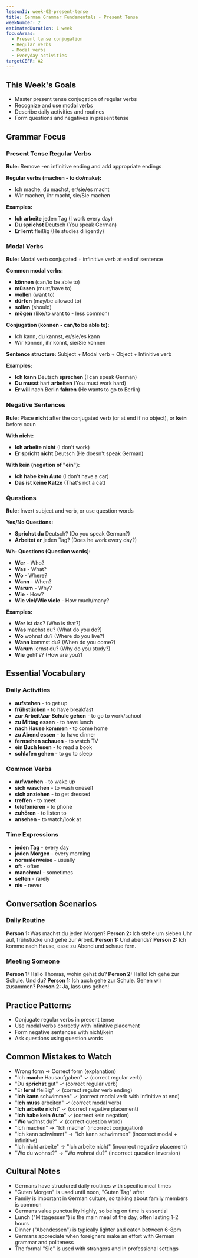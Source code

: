 ```yaml
---
lessonId: week-02-present-tense
title: German Grammar Fundamentals - Present Tense
weekNumber: 2
estimatedDuration: 1 week
focusAreas:
  - Present tense conjugation
  - Regular verbs
  - Modal verbs
  - Everyday activities
targetCEFR: A2
---
```


## This Week's Goals

- Master present tense conjugation of regular verbs
- Recognize and use modal verbs
- Describe daily activities and routines
- Form questions and negatives in present tense

## Grammar Focus

### Present Tense Regular Verbs
**Rule:** Remove -en infinitive ending and add appropriate endings

**Regular verbs (machen - to do/make):**
- Ich mache, du machst, er/sie/es macht
- Wir machen, ihr macht, sie/Sie machen

**Examples:**
- **Ich arbeite** jeden Tag (I work every day)
- **Du sprichst** Deutsch (You speak German)
- **Er lernt** fleißig (He studies diligently)

### Modal Verbs
**Rule:** Modal verb conjugated + infinitive verb at end of sentence

**Common modal verbs:**
- **können** (can/to be able to)
- **müssen** (must/have to)
- **wollen** (want to)
- **dürfen** (may/be allowed to)
- **sollen** (should)
- **mögen** (like/to want to - less common)

**Conjugation (können - can/to be able to):**
- Ich kann, du kannst, er/sie/es kann
- Wir können, ihr könnt, sie/Sie können

**Sentence structure:** Subject + Modal verb + Object + Infinitive verb

**Examples:**
- **Ich kann** Deutsch **sprechen** (I can speak German)
- **Du musst** hart **arbeiten** (You must work hard)
- **Er will** nach Berlin **fahren** (He wants to go to Berlin)

### Negative Sentences
**Rule:** Place **nicht** after the conjugated verb (or at end if no object), or **kein** before noun

**With nicht:**
- **Ich arbeite nicht** (I don't work)
- **Er spricht nicht** Deutsch (He doesn't speak German)

**With kein (negation of "ein"):**
- **Ich habe kein Auto** (I don't have a car)
- **Das ist keine Katze** (That's not a cat)

### Questions
**Rule:** Invert subject and verb, or use question words

**Yes/No Questions:**
- **Sprichst du** Deutsch? (Do you speak German?)
- **Arbeitet er** jeden Tag? (Does he work every day?)

**Wh- Questions (Question words):**
- **Wer** - Who?
- **Was** - What?
- **Wo** - Where?
- **Wann** - When?
- **Warum** - Why?
- **Wie** - How?
- **Wie viel/Wie viele** - How much/many?

**Examples:**
- **Wer** ist das? (Who is that?)
- **Was** machst du? (What do you do?)
- **Wo** wohnst du? (Where do you live?)
- **Wann** kommst du? (When do you come?)
- **Warum** lernst du? (Why do you study?)
- **Wie** geht's? (How are you?)

## Essential Vocabulary

### Daily Activities
- **aufstehen** - to get up
- **frühstücken** - to have breakfast
- **zur Arbeit/zur Schule gehen** - to go to work/school
- **zu Mittag essen** - to have lunch
- **nach Hause kommen** - to come home
- **zu Abend essen** - to have dinner
- **fernsehen schauen** - to watch TV
- **ein Buch lesen** - to read a book
- **schlafen gehen** - to go to sleep

### Common Verbs
- **aufwachen** - to wake up
- **sich waschen** - to wash oneself
- **sich anziehen** - to get dressed
- **treffen** - to meet
- **telefonieren** - to phone
- **zuhören** - to listen to
- **ansehen** - to watch/look at

### Time Expressions
- **jeden Tag** - every day
- **jeden Morgen** - every morning
- **normalerweise** - usually
- **oft** - often
- **manchmal** - sometimes
- **selten** - rarely
- **nie** - never

## Conversation Scenarios

### Daily Routine
**Person 1:** Was machst du jeden Morgen?
**Person 2:** Ich stehe um sieben Uhr auf, frühstücke und gehe zur Arbeit.
**Person 1:** Und abends?
**Person 2:** Ich komme nach Hause, esse zu Abend und schaue fern.

### Meeting Someone
**Person 1:** Hallo Thomas, wohin gehst du?
**Person 2:** Hallo! Ich gehe zur Schule. Und du?
**Person 1:** Ich auch gehe zur Schule. Gehen wir zusammen?
**Person 2:** Ja, lass uns gehen!

## Practice Patterns

- Conjugate regular verbs in present tense
- Use modal verbs correctly with infinitive placement
- Form negative sentences with nicht/kein
- Ask questions using question words

## Common Mistakes to Watch

- Wrong form → Correct form (explanation)
- "Ich **mache** Hausaufgaben" ✓ (correct regular verb)
- "Du **sprichst** gut" ✓ (correct regular verb)
- "Er **lernt** fleißig" ✓ (correct regular verb ending)
- "**Ich kann** schwimmen" ✓ (correct modal verb with infinitive at end)
- "**Ich muss** arbeiten" ✓ (correct modal verb)
- "**Ich arbeite nicht**" ✓ (correct negative placement)
- "**Ich habe kein Auto**" ✓ (correct kein negation)
- "**Wo** wohnst du?" ✓ (correct question word)
- "Ich machen" → "Ich mache" (incorrect conjugation)
- "Ich kann schwimmt" → "Ich kann schwimmen" (incorrect modal + infinitive)
- "Ich nicht arbeite" → "Ich arbeite nicht" (incorrect negative placement)
- "Wo du wohnst?" → "Wo wohnst du?" (incorrect question inversion)

## Cultural Notes

- Germans have structured daily routines with specific meal times
- "Guten Morgen" is used until noon, "Guten Tag" after
- Family is important in German culture, so talking about family members is common
- Germans value punctuality highly, so being on time is essential
- Lunch ("Mittagessen") is the main meal of the day, often lasting 1-2 hours
- Dinner ("Abendessen") is typically lighter and eaten between 6-8pm
- Germans appreciate when foreigners make an effort with German grammar and politeness
- The formal "Sie" is used with strangers and in professional settings